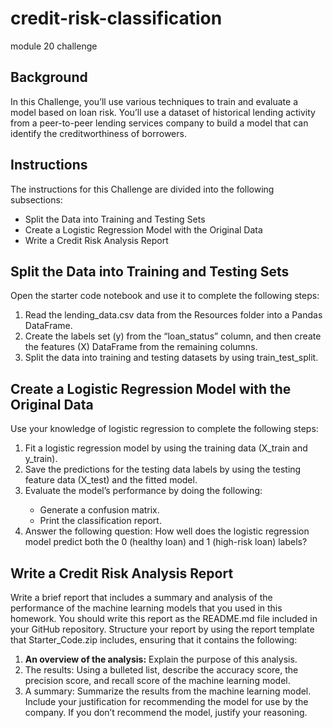 # credit-risk-classification
module 20 challenge

<h2>Background</h2>
<p>In this Challenge, you’ll use various techniques to train and evaluate a model based on loan risk. You’ll use a dataset of historical lending activity from a peer-to-peer lending services company to build a model that can identify the creditworthiness of borrowers.</p>

<h2>Instructions</h2>
The instructions for this Challenge are divided into the following subsections:
<ul>
<li>Split the Data into Training and Testing Sets</li>
<li>Create a Logistic Regression Model with the Original Data</li>
<li>Write a Credit Risk Analysis Report</li>
</ul>

<h2>Split the Data into Training and Testing Sets</h2>
Open the starter code notebook and use it to complete the following steps:
<ol>
<li>Read the lending_data.csv data from the Resources folder into a Pandas DataFrame.</li>
<li>Create the labels set (y) from the “loan_status” column, and then create the features (X) DataFrame from the remaining columns.</li>
<li>Split the data into training and testing datasets by using train_test_split.</li>
</ol>

<h2>Create a Logistic Regression Model with the Original Data</h2>
Use your knowledge of logistic regression to complete the following steps:
<ol>
<li>Fit a logistic regression model by using the training data (X_train and y_train).</li>
<li>Save the predictions for the testing data labels by using the testing feature data (X_test) and the fitted model.</li>
<li>Evaluate the model’s performance by doing the following:</li>
<ul>
<li>Generate a confusion matrix.</li>
<li>Print the classification report.</li>  
</ul>
<li>Answer the following question: How well does the logistic regression model predict both the 0 (healthy loan) and 1 (high-risk loan) labels?</li>
</ol>

<h2>Write a Credit Risk Analysis Report</h2>
<p>Write a brief report that includes a summary and analysis of the performance of the machine learning models that you used in this homework. You should write this report as the README.md file included in your GitHub repository.
Structure your report by using the report template that Starter_Code.zip includes, ensuring that it contains the following:</p>
<ol>
<li><strong>An overview of the analysis:</strong> Explain the purpose of this analysis.</li>
<li>The results: Using a bulleted list, describe the accuracy score, the precision score, and recall score of the machine learning model.</li>
<li>A summary: Summarize the results from the machine learning model. Include your justification for recommending the model for use by the company. If you don’t recommend the model, justify your reasoning.</li>
</ol>

